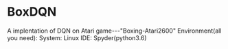 # BoxDQN
A implentation of DQN on Atari game---"Boxing-Atari2600"
Environment(all you need):
System: Linux
IDE: Spyder(python3.6)

